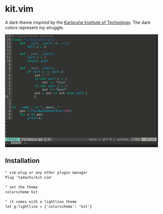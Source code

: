 # kit.vim
A dark theme inspired by the [Karlsruhe Institute of Technology](https://www.kit.edu/). The dark colors represent my struggle.

![python highlighting](./images/kit-python.gif)

## Installation
```vim
" vim-plug or any other plugin manager
Plug 'tadachs/kit.vim'

" set the theme
colorscheme kit

" it comes with a lightline theme
let g:lightline = {'colorscheme': 'kit'}
```
